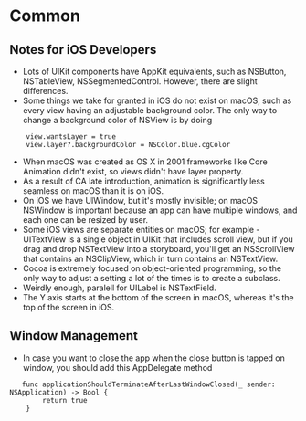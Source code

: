 # Common

## Notes for iOS Developers
- Lots of UIKit components have AppKit equivalents, such as NSButton, NSTableView, NSSegmentedControl. However, there are slight differences.
- Some things we take for granted in iOS do not exist on macOS, such as every view having an adjustable background color. 
The only way to change a background color of NSView is by doing 
```
    view.wantsLayer = true
    view.layer?.backgroundColor = NSColor.blue.cgColor
```
- When macOS was created as OS X in 2001 frameworks like Core Animation didn't exist, so views didn't have layer property.
- As a result of CA late introduction, animation is significantly less seamless on macOS than it is on iOS.
- On iOS we have UIWindow, but it's mostly invisible; on macOS NSWindow is important because an app can have multiple windows, and each one can be resized by user.
- Some iOS views are separate entities on macOS; for example - UITextView is a single object in UIKit that includes scroll view, but if you drag and drop NSTextView into a storyboard, you'll get an NSScrollView that contains an NSClipView, which in turn contains an NSTextView.
- Cocoa is extremely focused on object-oriented programming, so the only way to adjust a setting a lot of the times is to create a subclass.
- Weirdly enough, paralell for UILabel is NSTextField.
- The Y axis starts at the bottom of the screen in macOS, whereas it's the top of the screen in iOS.


## Window Management

- In case you want to close the app when the close button is tapped on window, you should add this AppDelegate method
```
   func applicationShouldTerminateAfterLastWindowClosed(_ sender: NSApplication) -> Bool {
        return true
    }
```
